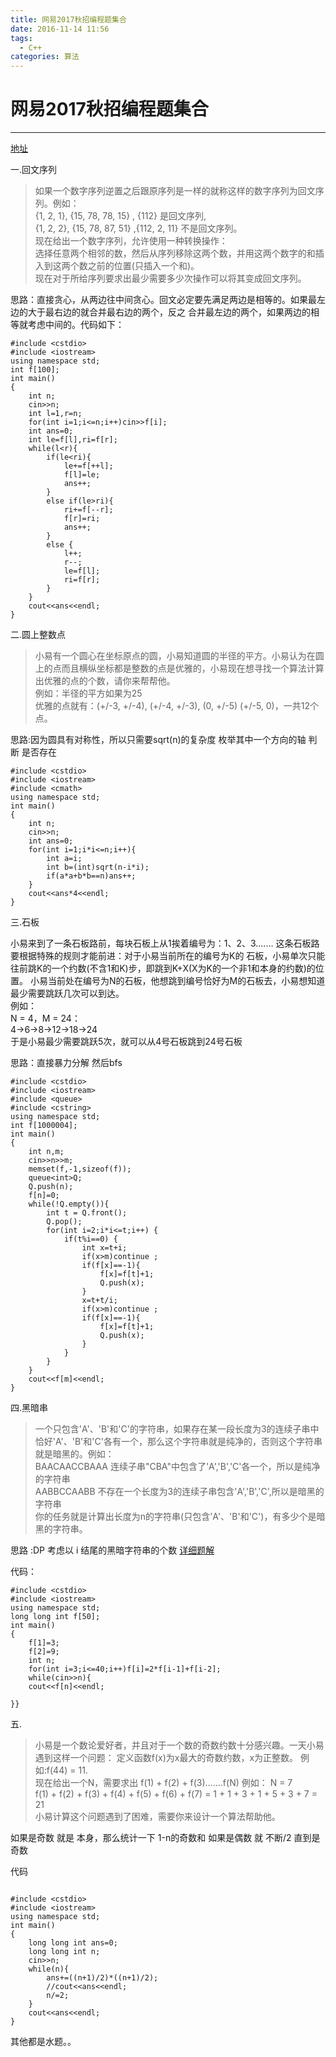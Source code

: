 ```yaml
---
title: 网易2017秋招编程题集合
date: 2016-11-14 11:56
tags:
  - C++
categories: 算法
---
```


#  网易2017秋招编程题集合   #
---
[地址](http://www.nowcoder.com/test/2811407/summary)

一.回文序列

>如果一个数字序列逆置之后跟原序列是一样的就称这样的数字序列为回文序列。例如：<br>
{1, 2, 1}, {15, 78, 78, 15} , {112} 是回文序列, <br>
{1, 2, 2}, {15, 78, 87, 51} ,{112, 2, 11} 不是回文序列。<br>
现在给出一个数字序列，允许使用一种转换操作：<br>
选择任意两个相邻的数，然后从序列移除这两个数，并用这两个数字的和插入到这两个数之前的位置(只插入一个和)。<br>
现在对于所给序列要求出最少需要多少次操作可以将其变成回文序列。

思路：直接贪心，从两边往中间贪心。回文必定要先满足两边是相等的。如果最左边的大于最右边的就合并最右边的两个，反之 合并最左边的两个，如果两边的相等就考虑中间的。代码如下：

<!--more-->

```
#include <cstdio>
#include <iostream>
using namespace std;
int f[100];
int main()
{
    int n;
    cin>>n;
    int l=1,r=n;
    for(int i=1;i<=n;i++)cin>>f[i];
    int ans=0;
    int le=f[l],ri=f[r];
    while(l<r){
        if(le<ri){
            le+=f[++l];
            f[l]=le;
            ans++;
        }
        else if(le>ri){
            ri+=f[--r];
            f[r]=ri;
            ans++;
        }
        else {
            l++;
            r--;
            le=f[l];
            ri=f[r];
        }
    }
    cout<<ans<<endl;
}
```
二.圆上整数点
>小易有一个圆心在坐标原点的圆，小易知道圆的半径的平方。小易认为在圆上的点而且横纵坐标都是整数的点是优雅的，小易现在想寻找一个算法计算出优雅的点的个数，请你来帮帮他。<br>
例如：半径的平方如果为25<br>
优雅的点就有：(+/-3, +/-4), (+/-4, +/-3), (0, +/-5) (+/-5, 0)，一共12个点。

思路:因为圆具有对称性，所以只需要sqrt(n)的复杂度 枚举其中一个方向的轴 判断 是否存在

```
#include <cstdio>
#include <iostream>
#include <cmath>
using namespace std;
int main()
{
    int n;
    cin>>n;
    int ans=0;
    for(int i=1;i*i<=n;i++){
        int a=i;
        int b=(int)sqrt(n-i*i);
        if(a*a+b*b==n)ans++;
    }
    cout<<ans*4<<endl;
}
```
三.石板

>
小易来到了一条石板路前，每块石板上从1挨着编号为：1、2、3.......
这条石板路要根据特殊的规则才能前进：对于小易当前所在的编号为K的 石板，小易单次只能往前跳K的一个约数(不含1和K)步，即跳到K+X(X为K的一个非1和本身的约数)的位置。 小易当前处在编号为N的石板，他想跳到编号恰好为M的石板去，小易想知道最少需要跳跃几次可以到达。<br>
例如：<br>
N = 4，M = 24：<br>
4->6->8->12->18->24<br>
于是小易最少需要跳跃5次，就可以从4号石板跳到24号石板

思路：直接暴力分解 然后bfs
```
#include <cstdio>
#include <iostream>
#include <queue>
#include <cstring>
using namespace std;
int f[1000004];
int main()
{
    int n,m;
    cin>>n>>m;
    memset(f,-1,sizeof(f));
    queue<int>Q;
    Q.push(n);
    f[n]=0;
    while(!Q.empty()){
        int t = Q.front();
        Q.pop();
        for(int i=2;i*i<=t;i++) {
            if(t%i==0) {
                int x=t+i;
                if(x>m)continue ;
                if(f[x]==-1){
                    f[x]=f[t]+1;
                    Q.push(x);
                }
                x=t+t/i;
                if(x>m)continue ;
                if(f[x]==-1){
                    f[x]=f[t]+1;
                    Q.push(x);
                }
            }
        }
    }
    cout<<f[m]<<endl;
}
```
四.黑暗串

> 一个只包含'A'、'B'和'C'的字符串，如果存在某一段长度为3的连续子串中恰好'A'、'B'和'C'各有一个，那么这个字符串就是纯净的，否则这个字符串就是暗黑的。例如：<br>
BAACAACCBAAA 连续子串"CBA"中包含了'A','B','C'各一个，所以是纯净的字符串<br>
AABBCCAABB 不存在一个长度为3的连续子串包含'A','B','C',所以是暗黑的字符串<br>
你的任务就是计算出长度为n的字符串(只包含'A'、'B'和'C')，有多少个是暗黑的字符串。

思路 :DP  考虑以 i 结尾的黑暗字符串的个数
[详细题解](http://www.nowcoder.com/test/question/done?tid=5978028&qid=46575#summary)

代码：
```
#include <cstdio>
#include <iostream>
using namespace std;
long long int f[50];
int main()
{
    f[1]=3;
    f[2]=9;
    int n;
    for(int i=3;i<=40;i++)f[i]=2*f[i-1]+f[i-2];
    while(cin>>n){
    cout<<f[n]<<endl;

}}
```

五.

> 小易是一个数论爱好者，并且对于一个数的奇数约数十分感兴趣。一天小易遇到这样一个问题： 定义函数f(x)为x最大的奇数约数，x为正整数。 例如:f(44) = 11.<br>
现在给出一个N，需要求出 f(1) + f(2) + f(3).......f(N)
例如： N = 7 <br>
f(1) + f(2) + f(3) + f(4) + f(5) + f(6) + f(7) = 1 + 1 + 3 + 1 + 5 + 3 + 7 = 21<br>
小易计算这个问题遇到了困难，需要你来设计一个算法帮助他。

如果是奇数 就是 本身，那么统计一下 1-n的奇数和 如果是偶数 就 不断/2 直到是奇数

代码
```

#include <cstdio>
#include <iostream>
using namespace std;
int main()
{
    long long int ans=0;
    long long int n;
    cin>>n;
    while(n){
        ans+=((n+1)/2)*((n+1)/2);
        //cout<<ans<<endl;
        n/=2;
    }
    cout<<ans<<endl;
}

```

其他都是水题。。
